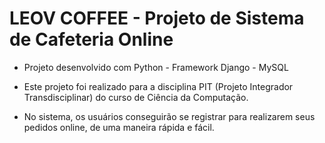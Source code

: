 # LEOV COFFEE - Projeto de Sistema de Cafeteria Online

- Projeto desenvolvido com Python - Framework Django - MySQL
* Este projeto foi realizado para a disciplina PIT (Projeto Integrador Transdisciplinar) do curso de Ciência da Computação.
- No sistema, os usuários conseguirão se registrar para realizarem seus pedidos online, de uma maneira rápida e fácil.
 


